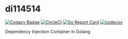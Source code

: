# di114514

[![Codacy Badge](https://api.codacy.com/project/badge/Grade/77609ce3405a404485aa034b3af7a23c)](https://app.codacy.com/app/akrfjmt/di114514?utm_source=github.com&utm_medium=referral&utm_content=akrfjmt/di114514&utm_campaign=Badge_Grade_Dashboard)
[![CircleCI](https://circleci.com/gh/akrfjmt/di114514.svg?style=shield)](https://circleci.com/gh/akrfjmt/di114514)
[![Go Report Card](https://goreportcard.com/badge/github.com/akrfjmt/di114514)](https://goreportcard.com/report/github.com/akrfjmt/di114514)
[![codecov](https://codecov.io/gh/akrfjmt/di114514/branch/master/graph/badge.svg)](https://codecov.io/gh/akrfjmt/di114514)

Dependency Injection Container in Golang
